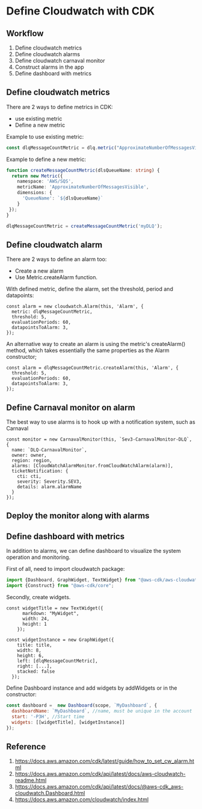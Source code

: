 # Define Cloudwatch with CDK

## Workflow
1. Define cloudwatch metrics
2. Define cloudwatch alarms
3. Define cloudwatch carnaval monitor
4. Construct alarms in the app
5. Define dashboard with metrics

## Define cloudwatch metrics

There are 2 ways to define metrics in CDK:
- use existing metric
- Define a new metric

Example to use existing metric:

```typescript
const dlqMessageCountMetric = dlq.metric("ApproximateNumberOfMessagesVisible");
```

Example to define a new metric:

```typescript
function createMessageCountMetric(dlsQueueName: string) {
  return new Metric({
    namespace: 'AWS/SQS',
    metricName: 'ApproximateNumberOfMessagesVisible',
    dimensions: {
      'QueueName': `${dlsQueueName}`
    }  
 });
}

dlqMessageCountMetric = createMessageCountMetric('myDLQ');
```

## Define cloudwatch alarm

There are 2 ways to define an alarm too:
- Create a new alarm
- Use Metric.createAlarm function.

With defined metric, define the alarm, set the threshold, period and datapoints:

```
const alarm = new cloudwatch.Alarm(this, 'Alarm', {
  metric: dlqMessageCountMetric,
  threshold: 5,
  evaluationPeriods: 60,
  datapointsToAlarm: 3,
});
```

An alternative way to create an alarm is using the metric's createAlarm() method, which takes essentially the same properties as the Alarm constructor;

```
const alarm = dlqMessageCountMetric.createAlarm(this, 'Alarm', {
  threshold: 5,
  evaluationPeriods: 60,
  datapointsToAlarm: 3,
});
```

## Define Carnaval monitor on alarm

The best way to use alarms is to hook up with a notification system, such as Carnaval

```
const monitor = new CarnavalMonitor(this, `Sev3-CarnavalMonitor-DLQ`, {
  name: `DLQ-CarnavalMonitor`,
  owner: owner,
  region: region,
  alarms: [CloudWatchAlarmMonitor.fromCloudWatchAlarm(alarm)],
  ticketNotification: {
    cti: cti,
    severity: Severity.SEV3,
    details: alarm.alarmName
  }  
});
```

## Deploy the monitor along with alarms

## Define dashboard with metrics

In addition to alarms, we can define dashboard to visualize the system operation and monitoring.

First of all, need to import cloudwatch package:

```javascript
import {Dashboard, GraphWidget, TextWidget} from "@aws-cdk/aws-cloudwatch";
import {Construct} from "@aws-cdk/core";
```

Secondly, create widgets.

```
const widgetTitle = new TextWidget({
      markdown: "MyWidget",
      width: 24,
      height: 1
    });

const widgetInstance = new GraphWidget({
    title: title,
    width: 8,
    height: 6, 
    left: [dlqMessageCountMetric],
    right: [...],
    stacked: false
  });
```

Define Dashboard instance and add widgets by addWidgets or in the constructor:

```javascript
const dashboard =  new Dashboard(scope, `MyDashboard`, {
  dashboardName: `MyDashboard`, //name, must be unique in the account
  start: '-P3H', //Start time
  widgets: [[widgetTitle], [widgetInstance]]
});
```

## Reference
1. https://docs.aws.amazon.com/cdk/latest/guide/how_to_set_cw_alarm.html
2. https://docs.aws.amazon.com/cdk/api/latest/docs/aws-cloudwatch-readme.html 
3. https://docs.aws.amazon.com/cdk/api/latest/docs/@aws-cdk_aws-cloudwatch.Dashboard.html
4. https://docs.aws.amazon.com/cloudwatch/index.html
